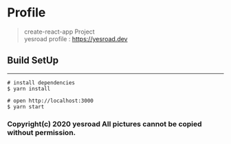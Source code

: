 # Profile

> create-react-app Project  
> yesroad profile : https://yesroad.dev

## Build SetUp

---

```
# install dependencies
$ yarn install

# open http://localhost:3000
$ yarn start
```

### Copyright(c) 2020 yesroad All pictures cannot be copied without permission.
